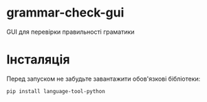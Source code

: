 # grammar-check-gui

GUI для перевірки правильності граматики

# Інсталяція

Перед запуском не забудьте завантажити обов'язкові бібліотеки:

```
pip install language-tool-python
```
